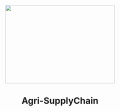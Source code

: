 <div align="center"> 
  <div > 
    <img src="https://github.com/anotherwebguy/Agri-SupplyChain/assets/66346161/c55cee4c-7d49-4cea-b32d-c87a6912b46a" height = 250 width = 350>
    <h1>Agri-SupplyChain</h1>
  </div>  
</div> 

